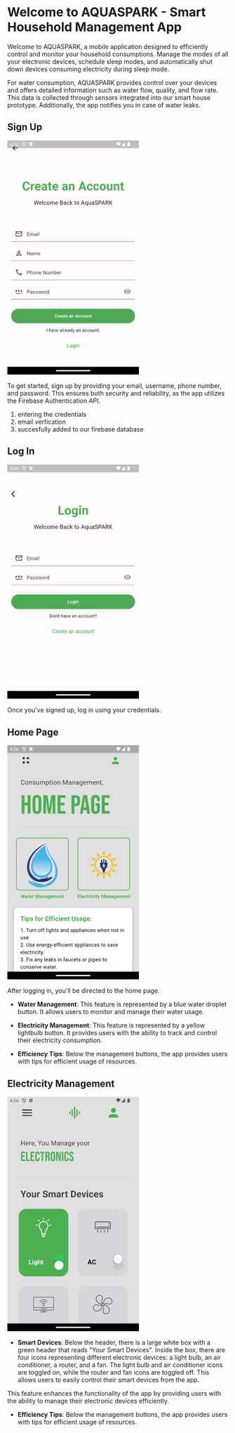 # Welcome to AQUASPARK - Smart Household Management App

Welcome to AQUASPARK, a mobile application designed to efficiently control and monitor your household consumptions. Manage the modes of all your electronic devices, schedule sleep modes, and automatically shut down devices consuming electricity during sleep mode.

For water consumption, AQUASPARK provides control over your devices and offers detailed information such as water flow, quality, and flow rate. This data is collected through sensors integrated into our smart house prototype. Additionally, the app notifies you in case of water leaks.

## Sign Up

<div>
  <img src="screenshots/SignUp.png" alt="Sign Up Screenshot" width="300">
</div>

To get started, sign up by providing your email, username, phone number, and password. This ensures both security and reliability, as the app utilizes the Firebase Authentication API.

1. entering the credentials
2. email verfication
3. succesfully added to our firebase database

## Log In

<div>
  <img src="screenshots/LoginPage.png" alt="Log In Screenshot" width="300">
</div>

Once you've signed up, log in using your credentials.

## Home Page

<div>
  <img src="screenshots/HomePage.png" alt="Home Page Screenshot" width="300">
</div>

After logging in, you'll be directed to the home page.
- **Water Management**: This feature is represented by a blue water droplet button. It allows users to monitor and manage their water usage.

- **Electricity Management**: This feature is represented by a yellow lightbulb button. It provides users with the ability to track and control their electricity consumption.

- **Efficiency Tips**: Below the management buttons, the app provides users with tips for efficient usage of resources.

## Electricity Management

<div>
  <img src="screenshots/electricitycontrole.png" alt="Electricity Management" width="300">
</div>

- **Smart Devices**: Below the header, there is a large white box with a green header that reads "Your Smart Devices". Inside the box, there are four icons representing different electronic devices: a light bulb, an air conditioner, a router, and a fan. The light bulb and air conditioner icons are toggled on, while the router and fan icons are toggled off. This allows users to easily control their smart devices from the app.

This feature enhances the functionality of the app by providing users with the ability to manage their electronic devices efficiently.
- **Efficiency Tips**: Below the management buttons, the app provides users with tips for efficient usage of resources.
